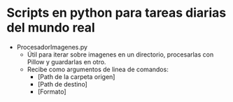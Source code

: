# Scripts en python para tareas diarias del mundo real

- ProcesadorImagenes.py
    - Útil para iterar sobre imagenes en un directorio, procesarlas con Pillow y guardarlas en otro. 
    - Recibe como argumentos de linea de comandos:
        - [Path de la carpeta origen] 
        - [Path de destino] 
        - [Formato]

